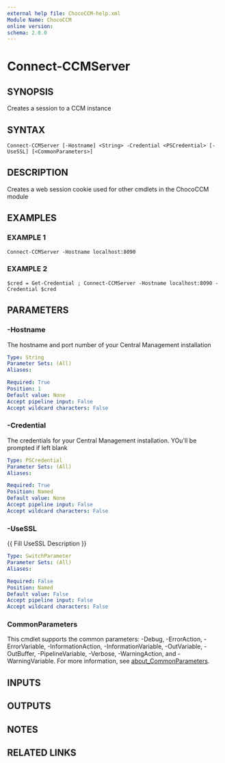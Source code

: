 ```yaml
---
external help file: ChocoCCM-help.xml
Module Name: ChocoCCM
online version:
schema: 2.0.0
---
```


# Connect-CCMServer

## SYNOPSIS
Creates a session to a CCM instance

## SYNTAX

```
Connect-CCMServer [-Hostname] <String> -Credential <PSCredential> [-UseSSL] [<CommonParameters>]
```

## DESCRIPTION
Creates a web session cookie used for other cmdlets in the ChocoCCM module

## EXAMPLES

### EXAMPLE 1
```
Connect-CCMServer -Hostname localhost:8090
```

### EXAMPLE 2
```
$cred = Get-Credential ; Connect-CCMServer -Hostname localhost:8090 -Credential $cred
```

## PARAMETERS

### -Hostname
The hostname and port number of your Central Management installation

```yaml
Type: String
Parameter Sets: (All)
Aliases:

Required: True
Position: 1
Default value: None
Accept pipeline input: False
Accept wildcard characters: False
```

### -Credential
The credentials for your Central Management installation.
YOu'll be prompted if left blank

```yaml
Type: PSCredential
Parameter Sets: (All)
Aliases:

Required: True
Position: Named
Default value: None
Accept pipeline input: False
Accept wildcard characters: False
```

### -UseSSL
{{ Fill UseSSL Description }}

```yaml
Type: SwitchParameter
Parameter Sets: (All)
Aliases:

Required: False
Position: Named
Default value: False
Accept pipeline input: False
Accept wildcard characters: False
```

### CommonParameters
This cmdlet supports the common parameters: -Debug, -ErrorAction, -ErrorVariable, -InformationAction, -InformationVariable, -OutVariable, -OutBuffer, -PipelineVariable, -Verbose, -WarningAction, and -WarningVariable. For more information, see [about_CommonParameters](http://go.microsoft.com/fwlink/?LinkID=113216).

## INPUTS

## OUTPUTS

## NOTES

## RELATED LINKS

